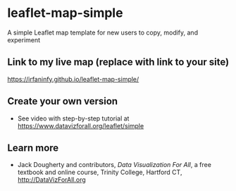 # leaflet-map-simple
A simple Leaflet map template for new users to copy, modify, and experiment

## Link to my live map (replace with link to your site)

https://irfaninfy.github.io/leaflet-map-simple/

## Create your own version
- See video with step-by-step tutorial at https://www.datavizforall.org/leaflet/simple

## Learn more
- Jack Dougherty and contributors, *Data Visualization For All*, a free textbook and online course, Trinity College, Hartford CT, http://DataVizForAll.org
